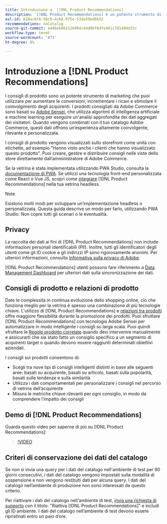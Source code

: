 ```yaml
---
title: Introduzione a  [!DNL Product Recommendations]
description: '[!DNL Product Recommendations] è un potente strumento di marketing che puoi utilizzare per aumentare le conversioni, incrementare i ricavi e stimolare il coinvolgimento degli acquirenti.'
exl-id: 818ac876-58c9-4c68-975e-53da59ed6b52
recommendations: noCatalog
source-git-commit: e446eb06212609dc44d0bf64fe981c7d1489d33c
workflow-type: tm+mt
source-wordcount: '473'
ht-degree: 0%

---
```


# Introduzione a [!DNL Product Recommendations]

I consigli di prodotto sono un potente strumento di marketing che puoi utilizzare per aumentare le conversioni, incrementare i ricavi e stimolare il coinvolgimento degli acquirenti. I prodotti consigliati da Adobe Commerce sono basati su [Adobe Sensei](https://www.adobe.com/sensei.html), che utilizza algoritmi di intelligenza artificiale e machine learning per eseguire un&#39;analisi approfondita dei dati aggregati dei visitatori. Quando vengono combinati con il tuo catalogo Adobe Commerce, questi dati offrono un’esperienza altamente coinvolgente, rilevante e personalizzata.

I consigli di prodotto vengono visualizzati sullo storefront come unità con etichette, ad esempio &quot;Hanno visto anche i clienti che hanno visualizzato questo prodotto&quot;. Puoi creare, gestire e distribuire consigli nelle viste dello store direttamente dall’amministratore di Adobe Commerce.

Se la vetrina è stata implementata utilizzando PWA Studio, consulta la [documentazione di PWA](https://developer.adobe.com/commerce/pwa-studio/integrations/product-recommendations/). Se utilizzi una tecnologia front-end personalizzata come React o Vue JS, scopri come [integrare](headless.md) [!DNL Product Recommendations] nella tua vetrina headless.

>[!NOTE]
>
>Esistono molti modi per sviluppare un’implementazione headless o personalizzata. Questa guida descrive un modo per farlo, utilizzando PWA Studio. Non copre tutti gli scenari o le eventualità.

## Privacy

La raccolta dei dati ai fini di [!DNL Product Recommendations] non include informazioni personali identificabili (PII). Inoltre, tutti gli identificatori degli utenti come gli ID cookie e gli indirizzi IP sono rigorosamente anonimi. Per ulteriori informazioni, consulta [Informativa sulla privacy di Adobe](https://www.adobe.com/privacy/policy.html).

[!DNL Product Recommendations] utenti possono fare riferimento a [Data Management Dashboard](https://experienceleague.adobe.com/docs/commerce-admin/systems/data-transfer/data-dashboard.html) per ulteriori dati sulla sincronizzazione dei dati.

## Consigli di prodotto e relazioni di prodotto

Date le complessità in continua evoluzione dello shopping online, ciò che funziona meglio per la vetrina è spesso una combinazione di più tecnologie chiave. L&#39;utilizzo di [!DNL Product Recommendations] e [relazioni tra prodotti](https://experienceleague.adobe.com/docs/commerce-admin/marketing/promotions/product-relationships/product-relationships.html) offre maggiore flessibilità durante la promozione dei prodotti. Puoi sfruttare [!DNL Product Recommendations] con tecnologia Adobe Sensei per automatizzare in modo intelligente i consigli su larga scala. Puoi quindi sfruttare le [Regole prodotto correlate](https://experienceleague.adobe.com/docs/commerce-admin/marketing/promotions/product-relationships/product-related-rules.html) quando devi intervenire manualmente e assicurarti che sia stato fatto un consiglio specifico a un segmento di acquirenti target o quando devono essere raggiunti determinati obiettivi aziendali.

I consigli sui prodotti consentono di:

- Scegli tra nove tipi di consigli intelligenti distinti in base alle seguenti aree: basati su acquirente, basati su articolo, basati sulla popolarità, basati sulle tendenze e sulla similarità
- Utilizza i dati comportamentali per personalizzare i consigli nel percorso di vetrina dell’acquirente
- Misura le metriche chiave rilevanti per ogni consiglio, in modo da comprendere l’impatto dei consigli

## Demo di [!DNL Product Recommendations]

Guarda questo video per saperne di più su [!DNL Product Recommendations]:

>[!VIDEO](https://video.tv.adobe.com/v/343991?quality=12)

## Criteri di conservazione dei dati del catalogo

Se non si invia una query per i dati del catalogo nell&#39;ambiente di test per 90 giorni consecutivi, i dati del catalogo vengono impostati sulla modalità di sospensione e non vengono restituiti dati per alcuna query. I dati del catalogo nell’ambiente di produzione non sono interessati da questo criterio.

Per riattivare i dati del catalogo nell&#39;ambiente di test, [invia una richiesta di supporto](https://experienceleague.adobe.com/en/docs/commerce-knowledge-base/kb/help-center-guide/magento-help-center-user-guide#experience-league-start-page) con il titolo: &quot;Riattiva [!DNL Product Recommendations]&quot; e includi gli ID ambiente. I dati del catalogo nell’ambiente di test devono essere ripristinati entro un paio d’ore.
